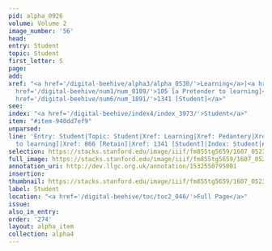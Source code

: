 ```yaml
---
pid: alpha_0926
volume: Volume 2
image_number: '56'
head:
entry: Student
topic: Student
first_letter: S
page:
add:
xref: "<a href='/digital-beehive/alpha3/alpha_0530/'>Learning</a>|<a href='/digital-beehive/alpha4/alpha_0701/'>Pedantery</a>|<a
  href='/digital-beehive/num1/num_0109/'>105 [a Pretender to learning]</a>|866 [Retain]|<a
  href='/digital-beehive/num6/num_1891/'>1341 [Student]</a>"
see:
index: "<a href='/digital-beehive/index4/index_3973/'>Student</a>"
item: "#item-940dd7ef9"
unparsed:
line: 'Entry: Student|Topic: Student|Xref: Learning|Xref: Pedantery|Xref: 105 [a Pretender
  to learning]|Xref: 866 [Retain]|Xref: 1341 [Student]|Index: Student|#item-940dd7ef9'
selection: https://stacks.stanford.edu/image/iiif/fm855tg5659/1607_0523/686,1366,3083,632/full/0/default.jpg
full_image: https://stacks.stanford.edu/image/iiif/fm855tg5659/1607_0523/full/full/0/default.jpg
annotation_uri: http://dev.llgc.org.uk/annotation/1532550795801
insertion:
thumbnail: https://stacks.stanford.edu/image/iiif/fm855tg5659/1607_0523/686,1366,600,180/250,/0/default.jpg
label: Student
location: "<a href='/digital-beehive/toc/toc2_046/'>Full Page</a>"
issue:
also_in_entry:
order: '274'
layout: alpha_item
collection: alpha4
---
```

